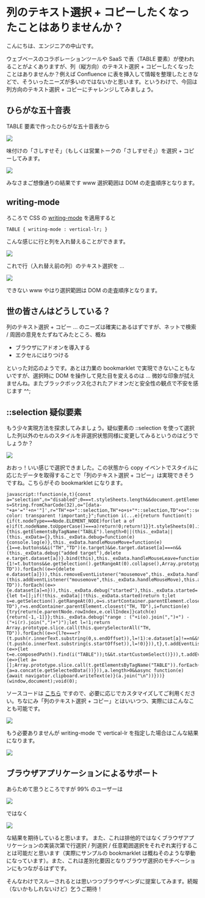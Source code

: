 # 列のテキスト選択 + コピーしたくなったことはありませんか？

こんにちは、エンジニアの中山です。

ウェブベースのコラボレーションツールや SaaS で表（TABLE 要素）が使われることがよくありますが、列（縦方向）のテキスト選択 + コピーしたくなったことはありませんか？例えば Confluence に表を挿入して情報を整理したときなどで、そういったニーズが多いのではないかと思います。というわけで、今回は列方向のテキスト選択 + コピーにチャレンジしてみましょう。

## ひらがな五十音表

TABLE 要素で作ったひらがな五十音表から

<img src='https://raw.githubusercontent.com/nakayama-kazuki/2020/main/bookmarklets/column/img/50-1.png' />

味付けの「さしすせそ」（もしくは営業トークの「さしすせそ」）を選択 + コピーしてみます。

<img src='https://raw.githubusercontent.com/nakayama-kazuki/2020/main/bookmarklets/column/img/50-2.png' />

みなさまご想像通りの結果です www 選択範囲は DOM の走査順序となります。

## writing-mode

ろころで CSS の [writing-mode](https://www.w3.org/TR/css-writing-modes-3/) を適用すると

```
TABLE { writing-mode : vertical-lr; }
```

こんな感じに行と列を入れ替えることができます。

<img src='https://raw.githubusercontent.com/nakayama-kazuki/2020/main/bookmarklets/column/img/50-3.png' />

これで行（入れ替え前の列）のテキスト選択を …

<img src='https://raw.githubusercontent.com/nakayama-kazuki/2020/main/bookmarklets/column/img/50-4.png' />

できない www やはり選択範囲は DOM の走査順序となります。

## 世の皆さんはどうしている？

列のテキスト選択 + コピー … のニーズは確実にあるはずですが、ネットで検索 / 周囲の意見をたずねてみたところ、概ね

- ブラウザにアドオンを導入する
- エクセルにはりつける

といった対応のようです。あとは力業の bookmarklet で実現できないこともないですが、選択時に DOM を操作して見た目を変えるのは … 微妙な印象が拭えませんね。またブラックボックス化されたアドオンだと安全性の観点で不安を感じます ^^;

## ::selection 疑似要素

もう少々実現方法を探求してみましょう。疑似要素の ::selection を使って選択した列以外のセルのスタイルを非選択状態同様に変更してみるというのはどうでしょうか？

<img src='https://raw.githubusercontent.com/nakayama-kazuki/2020/main/bookmarklets/column/img/50-5.png' />

おおっ！いい感じで選択できました。この状態から copy イベントでスタイルに応じたデータを取得することで「列のテキスト選択 + コピー」は実現できそうですね。こちらがその bookmarklet になります。

```
javascript:!function(e,t){const a="selection",n="disabled";0===t.styleSheets.length&&document.getElementsByTagName("SCRIPT").item(0).parentNode.appendChild(document.createElement("STYLE"));let s=String.fromCharCode(32),o="[data-"+a+'="'+n+'"]',r="TH"+o+"::selection,TH"+o+s+"*::selection,TD"+o+"::selection,TD"+o+s+"*::selection{background-color: transparent !important;}";function i(...e){return function(t){if(t.nodeType===Node.ELEMENT_NODE)for(let a of e)if(t.nodeName.toUpperCase()===a)return!0;return!1}}t.styleSheets[0].insertRule(r),HTMLTableElement.prototype.startCustomSelect=function(){this.getElementsByTagName("TABLE").length>0||(this._exData||(this._exData={},this._exData.debug=function(e){console.log(e)},this._exData.handleMouseMove=function(e){1==e.buttons&&i("TH","TD")(e.target)&&e.target.dataset[a]===n&&(this._exData.debug("added target"),delete e.target.dataset[a])}.bind(this),this._exData.handleMouseLeave=function(t){1!=t.buttons&&e.getSelection().getRangeAt(0).collapse(),Array.prototype.slice.call(this.querySelectorAll("TH, TD")).forEach((e=>{delete e.dataset[a]})),this.removeEventListener("mousemove",this._exData.handleMouseMove),this.removeEventListener("mouseleave",this._exData.handleMouseLeave),this._exData.debug("stopped"),this._exData.started=!1}.bind(this),this._exData.started=!1),this._exData.started||(this.addEventListener("mousemove",this._exData.handleMouseMove),this.addEventListener("mouseleave",this._exData.handleMouseLeave)),Array.prototype.slice.call(this.querySelectorAll("TH, TD")).forEach((e=>{e.dataset[a]=n})),this._exData.debug("started"),this._exData.started=!0)},HTMLTableElement.prototype.getSelectedData=function(){let t=[];if(!this._exData||!this._exData.started)return t;let s=e.getSelection().getRangeAt(0),o=s.startContainer.parentElement.closest("TH, TD"),r=s.endContainer.parentElement.closest("TH, TD"),i=function(e){try{return[e.parentNode.rowIndex,e.cellIndex]}catch(e){return[-1,-1]}};this._exData.debug("range : ("+i(o).join(",")+") - ("+i(r).join(",")+")");let l=!1;return Array.prototype.slice.call(this.querySelectorAll("TH, TD")).forEach((e=>{l?e===r?(t.push(r.innerText.substring(0,s.endOffset)),l=!1):e.dataset[a]!==n&&t.push(e.innerText):e===o&&(t.push(o.innerText.substring(s.startOffset)),l=!0)})),t},t.addEventListener("selectstart",(e=>{let t=e.composedPath().find(i("TABLE"));t&&t.startCustomSelect()})),t.addEventListener("copy",(e=>{let a=[];Array.prototype.slice.call(t.getElementsByTagName("TABLE")).forEach((e=>{a=a.concat(e.getSelectedData())})),a.length>0&&async function(e){await navigator.clipboard.writeText(e)}(a.join("\n"))}))}(window,document);void(0);
```

ソースコードは [こちら](https://github.com/nakayama-kazuki/2020/blob/master/bookmarklets/copy-column-v2.txt) ですので、必要に応じでカスタマイズしてご利用ください。ちなにみ「列のテキスト選択 + コピー」とはいいつつ、実際にはこんなことも可能です。

<img src='https://raw.githubusercontent.com/nakayama-kazuki/2020/main/bookmarklets/column/img/50-6.png' />

もう必要ありませんが writing-mode で vertical-lr を指定した場合はこんな結果になります。

<img src='https://raw.githubusercontent.com/nakayama-kazuki/2020/main/bookmarklets/column/img/50-7.png' />

## ブラウザアプリケーションによるサポート

あらためて思うところですが 99% のユーザーは

<img src='https://raw.githubusercontent.com/nakayama-kazuki/2020/main/bookmarklets/column/img/50-2.png' />

ではなく

<img src='https://raw.githubusercontent.com/nakayama-kazuki/2020/main/bookmarklets/column/img/50-5.png' />

な結果を期待していると思います。
また、これは排他的ではなくブラウザアプリケーションの実装次第で行選択 / 列選択 / 任意範囲選択をそれぞれ実行することは可能だと思います（実際にサンプルの bookmarklet は概ねそのような挙動になっています）。また、これは差別化要因となりブラウザ選択のモチベーションにもつながるはずです。

そんなわけでスルーされるとは思いつつブラウザベンダに提案してみます。続報（ないかもしれないけど）乞うご期待！

